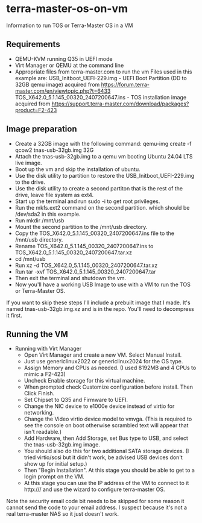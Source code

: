 # terra-master-os-on-vm
Information to run TOS or Terra-Master OS in a VM

## Requirements
- QEMU-KVM running Q35 in UEFI mode
- Virt Manager or QEMU at the command line
- Appropriate files from terra-master.com to run the vm
  Files used in this example are:
    USB_Initboot_UEFI-229.img - UEFI Boot Partition (DD to 32GB qemu image) acquired from https://forum.terra-master.com/en/viewtopic.php?t=6433
    TOS_X642.0_5.1.145_00320_2407200647.ins - TOS installation image acquired from https://support.terra-master.com/download/packages?product=F2-423

## Image preparation
  - Create a 32GB image with the following command:
     qemu-img create -f qcow2 tnas-usb-32gb.img 32G
  - Attach the tnas-usb-32gb.img to a qemu vm booting Ubuntu 24.04 LTS live image.
  - Boot up the vm and skip the installation of ubuntu.
  - Use the disk utility to partition to restore the USB_Initboot_UEFI-229.img to the drive.
  - Use the disk utility to create a second partiton that is the rest of the drive, leave file system as ext4.
  - Start up the terminal and run sudo -i to get root privileges.
  - Run the mkfs.ext2 command on the second partition. which should be /dev/sda2 in this example.
  - Run mkdir /mnt/usb
  - Mount the second partition to the /mnt/usb directory.
  - Copy the TOS_X642.0_5.1.145_00320_2407200647.ins file to the /mnt/usb directory.
  - Rename TOS_X642.0_5.1.145_00320_2407200647.ins to TOS_X642.0_5.1.145_00320_2407200647.tar.xz
  - cd /mnt/usb
  - Run xz -d TOS_X642.0_5.1.145_00320_2407200647.tar.xz
  - Run tar -xvf TOS_X642.0_5.1.145_00320_2407200647.tar
  - Then exit the terminal and shutdown the vm.
  - Now you'll have a working USB Image to use with a VM to run the TOS or Terra-Master OS.

If you want to skip these steps I'll include a prebuilt image that I made. It's named tnas-usb-32gb.img.xz and is in the repo. You'll need to decompress it first.

## Running the VM
- Running with Virt Manager
  - Open Virt Manager and create a new VM. Select Manual Install.
  - Just use genericlinux2022 or genericlinux2024 for the OS type.
  - Assign Memory and CPUs as needed. (I used 8192MB and 4 CPUs to mimic a F2-423)
  - Uncheck Enable storage for this virtual machine.
  - When prompted check Customize configuration before install. Then Click Finish.
  - Set Chipset to Q35 and Firmware to UEFI.
  - Change the NIC device to e1000e device instead of virtio for networking.
  - Change the Video virtio device model to vmvga. (This is required to see the console on boot otherwise scrambled text will appear that isn't readable.)
  - Add Hardware, then Add Storage, set Bus type to USB, and select the tnas-usb-32gb.img image.
  - You should also do this for two additional SATA storage devices. (I tried virtio/scsi but it didn't work, be advised USB devices don't show up for initial setup.)
  - Then "Begin Installation". At this stage you should be able to get to a login prompt on the VM.
  - At this stage you can use the IP address of the VM to connect to it http://<IP Address>/ and use the wizard to configure terra-master OS.

Note the security email code bit needs to be skipped for some reason it cannot send the code to your email address. I suspect because it's not a real terra-master NAS so it just doesn't work. 
  
